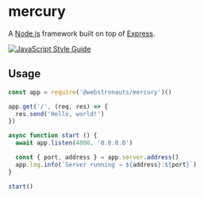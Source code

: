 # mercury

A [Node.js](https://nodejs.org) framework built on top of [Express](https://expressjs.com/).

[![JavaScript Style Guide](https://img.shields.io/badge/code_style-standard-brightgreen.svg)](https://standardjs.com)

## Usage

```js
const app = require('@webstronauts/mercury')()

app.get('/', (req, res) => {
  res.send('Hello, world!')
})

async function start () {
  await app.listen(4000, '0.0.0.0')

  const { port, address } = app.server.address()
  app.log.info(`Server running → ${address}:${port}`)
}

start()
```
